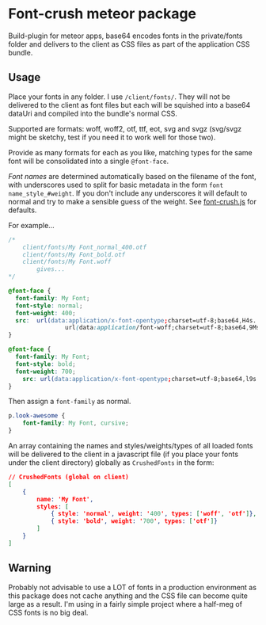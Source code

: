 # Font-crush meteor package

Build-plugin for meteor apps, base64 encodes fonts in the private/fonts folder and delivers to the client as CSS files as part of the application CSS bundle.

## Usage

Place your fonts in any folder. I use `/client/fonts/`. They will not be delivered to the client as font files but each will be squished into a base64 dataUri and compiled into the bundle's normal CSS.

Supported are formats: woff, woff2, otf, ttf, eot, svg and svgz (svg/svgz might be sketchy, test if you need it to work well for those two). 

Provide as many formats for each as you like, matching types for the same font will be consolidated into a single `@font-face`.

*Font names* are determined automatically based on the filename of the font, with underscores used to split for basic metadata in the form `font name_style_#weight`. If you don't include any underscores it will default to normal and try to make a sensible guess of the weight. See [font-crush.js](./plugin/font-crush.js) for defaults.

For example...

```css
/*
	client/fonts/My Font_normal_400.otf
	client/fonts/My Font_bold.otf
	client/fonts/My Font.woff
		gives...
*/

@font-face {
  font-family: My Font;
  font-style: normal;
  font-weight: 400;
  src: 	url(data:application/x-font-opentype;charset=utf-8;base64,H4s...=) format('opentype'), 
				url(data:application/font-woff;charset=utf-8;base64,9Ms...=) format('woff');
}

@font-face {
  font-family: My Font;
  font-style: bold;
  font-weight: 700;
	src: url(data:application/x-font-opentype;charset=utf-8;base64,l9s...=) format('opentype');
}
```

Then assign a `font-family` as normal. 

```css
p.look-awesome {
	font-family: My Font, cursive;
}
```

An array containing the names and styles/weights/types of all loaded fonts will be delivered to the client in a javascript file (if you place your fonts under the client directory) globally as `CrushedFonts` in the form:

```json
// CrushedFonts (global on client)
[
	{
		name: 'My Font',
		styles: [
			{ style: 'normal', weight: '400', types: ['woff', 'otf']},
			{ style: 'bold', weight: '700', types: ['otf']}
		]
	}
]
```

## Warning

Probably not advisable to use a LOT of fonts in a production environment as this package does not cache anything and the CSS file can become quite large as a result. I'm using in a fairly simple project where a half-meg of CSS fonts is no big deal.